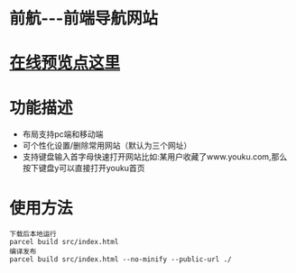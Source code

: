 # 前航---前端导航网站
# [在线预览点这里](https://ryanchosen.github.io/qianhang-nav/dist/)
# 功能描述
* 布局支持pc端和移动端
* 可个性化设置/删除常用网站（默认为三个网址）
* 支持键盘输入首字母快速打开网站比如:某用户收藏了www.youku.com,那么按下键盘y可以直接打开youku首页
# 使用方法
```
下载后本地运行
parcel build src/index.html 
编译发布
parcel build src/index.html --no-minify --public-url ./
```


